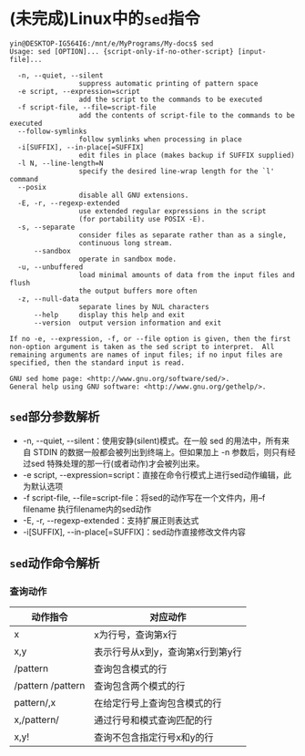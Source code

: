 # (未完成)Linux中的`sed`指令

```
yin@DESKTOP-IG564I6:/mnt/e/MyPrograms/My-docs$ sed
Usage: sed [OPTION]... {script-only-if-no-other-script} [input-file]...

  -n, --quiet, --silent
                 suppress automatic printing of pattern space
  -e script, --expression=script
                 add the script to the commands to be executed
  -f script-file, --file=script-file
                 add the contents of script-file to the commands to be executed
  --follow-symlinks
                 follow symlinks when processing in place
  -i[SUFFIX], --in-place[=SUFFIX]
                 edit files in place (makes backup if SUFFIX supplied)
  -l N, --line-length=N
                 specify the desired line-wrap length for the `l' command
  --posix
                 disable all GNU extensions.
  -E, -r, --regexp-extended
                 use extended regular expressions in the script
                 (for portability use POSIX -E).
  -s, --separate
                 consider files as separate rather than as a single,
                 continuous long stream.
      --sandbox
                 operate in sandbox mode.
  -u, --unbuffered
                 load minimal amounts of data from the input files and flush
                 the output buffers more often
  -z, --null-data
                 separate lines by NUL characters
      --help     display this help and exit
      --version  output version information and exit

If no -e, --expression, -f, or --file option is given, then the first
non-option argument is taken as the sed script to interpret.  All
remaining arguments are names of input files; if no input files are
specified, then the standard input is read.

GNU sed home page: <http://www.gnu.org/software/sed/>.
General help using GNU software: <http://www.gnu.org/gethelp/>.
```

## `sed`部分参数解析

* -n, --quiet, --silent：使用安静(silent)模式。在一般 sed 的用法中，所有来自 STDIN 的数据一般都会被列出到终端上。但如果加上 -n 参数后，则只有经过sed 特殊处理的那一行(或者动作)才会被列出来。
* -e script, --expression=script：直接在命令行模式上进行sed动作编辑，此为默认选项
* -f script-file, --file=script-file：将sed的动作写在一个文件内，用–f filename 执行filename内的sed动作
* -E, -r, --regexp-extended：支持扩展正则表达式
* -i[SUFFIX], --in-place[=SUFFIX]：sed动作直接修改文件内容

## `sed`动作命令解析

### 查询动作

动作指令|对应动作
-|-
x|x为行号，查询第x行
x,y|表示行号从x到y，查询第x行到第y行
/pattern|查询包含模式的行
/pattern /pattern|查询包含两个模式的行
pattern/,x|在给定行号上查询包含模式的行
x,/pattern/|通过行号和模式查询匹配的行
x,y!|查询不包含指定行号x和y的行